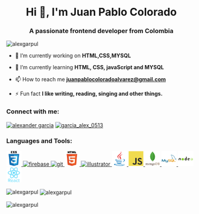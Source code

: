 <img src="https://i.gifer.com/1fZN.mp4" alt="">
<h1 align="center">Hi 👋, I'm Juan Pablo Colorado</h1>
<h3 align="center">A passionate frontend developer from Colombia</h3>

<p align="left"> <img src="https://komarev.com/ghpvc/?username=alexgarpul&label=Profile%20views&color=0e75b6&style=flat" alt="alexgarpul" /> </p>

- 🔭 I’m currently working on **HTML,CSS,MYSQL**

- 🌱 I’m currently learning **HTML, CSS, javaScript and MYSQL**

- 📫 How to reach me **juanpablocoloradoalvarez@gmail.com**

- ⚡ Fun fact **I like writing, reading, singing and other things.**

<h3 align="left">Connect with me:</h3>
<p align="left">
<a href="https://fb.com/alexander garcia" target="blank"><img align="center" src="https://raw.githubusercontent.com/rahuldkjain/github-profile-readme-generator/master/src/images/icons/Social/facebook.svg" alt="alexander garcia" height="30" width="40" /></a>
<a href="https://instagram.com/garcia_alex_0513" target="blank"><img align="center" src="https://raw.githubusercontent.com/rahuldkjain/github-profile-readme-generator/master/src/images/icons/Social/instagram.svg" alt="garcia_alex_0513" height="30" width="40" /></a>
</p>

<h3 align="left">Languages and Tools:</h3>
<p align="left"> <a href="https://www.w3schools.com/css/" target="_blank" rel="noreferrer"> <img src="https://raw.githubusercontent.com/devicons/devicon/master/icons/css3/css3-original-wordmark.svg" alt="css3" width="40" height="40"/> </a> <a href="https://firebase.google.com/" target="_blank" rel="noreferrer"> <img src="https://www.vectorlogo.zone/logos/firebase/firebase-icon.svg" alt="firebase" width="40" height="40"/> </a> <a href="https://git-scm.com/" target="_blank" rel="noreferrer"> <img src="https://www.vectorlogo.zone/logos/git-scm/git-scm-icon.svg" alt="git" width="40" height="40"/> </a> <a href="https://www.w3.org/html/" target="_blank" rel="noreferrer"> <img src="https://raw.githubusercontent.com/devicons/devicon/master/icons/html5/html5-original-wordmark.svg" alt="html5" width="40" height="40"/> </a> <a href="https://www.adobe.com/in/products/illustrator.html" target="_blank" rel="noreferrer"> <img src="https://www.vectorlogo.zone/logos/adobe_illustrator/adobe_illustrator-icon.svg" alt="illustrator" width="40" height="40"/> </a> <a href="https://www.java.com" target="_blank" rel="noreferrer"> <img src="https://raw.githubusercontent.com/devicons/devicon/master/icons/java/java-original.svg" alt="java" width="40" height="40"/> </a> <a href="https://developer.mozilla.org/en-US/docs/Web/JavaScript" target="_blank" rel="noreferrer"> <img src="https://raw.githubusercontent.com/devicons/devicon/master/icons/javascript/javascript-original.svg" alt="javascript" width="40" height="40"/> </a> <a href="https://www.mongodb.com/" target="_blank" rel="noreferrer"> <img src="https://raw.githubusercontent.com/devicons/devicon/master/icons/mongodb/mongodb-original-wordmark.svg" alt="mongodb" width="40" height="40"/> </a> <a href="https://www.mysql.com/" target="_blank" rel="noreferrer"> <img src="https://raw.githubusercontent.com/devicons/devicon/master/icons/mysql/mysql-original-wordmark.svg" alt="mysql" width="40" height="40"/> </a> <a href="https://nodejs.org" target="_blank" rel="noreferrer"> <img src="https://raw.githubusercontent.com/devicons/devicon/master/icons/nodejs/nodejs-original-wordmark.svg" alt="nodejs" width="40" height="40"/> </a> <a href="https://reactjs.org/" target="_blank" rel="noreferrer"> <img src="https://raw.githubusercontent.com/devicons/devicon/master/icons/react/react-original-wordmark.svg" alt="react" width="40" height="40"/> </a> </p>

<p><img align="left" src="https://github-readme-stats.vercel.app/api/top-langs?username=alexgarpul&show_icons=true&locale=en&layout=compact" alt="alexgarpul" /></p>

<p>&nbsp;<img align="center" src="https://github-readme-stats.vercel.app/api?username=alexgarpul&show_icons=true&locale=en" alt="alexgarpul" /></p>

<p><img align="center" src="https://github-readme-streak-stats.herokuapp.com/?user=alexgarpul&" alt="alexgarpul" /></p>

